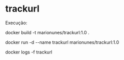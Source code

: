 # trackurl
Execução:


docker build -t marionunes/trackurl:1.0 .

docker run -d --name trackurl marionunes/trackurl:1.0

docker logs -f trackurl 

